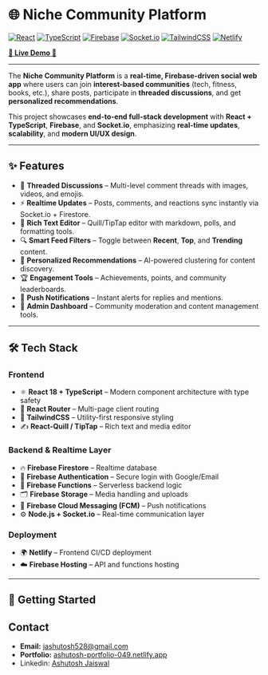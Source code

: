 # 🌐 Niche Community Platform  

[![React](https://img.shields.io/badge/React-18-blue?logo=react)](https://react.dev/)
[![TypeScript](https://img.shields.io/badge/TypeScript-Strongly%20Typed-3178C6?logo=typescript)](https://www.typescriptlang.org/)
[![Firebase](https://img.shields.io/badge/Firebase-Backend-orange?logo=firebase)](https://firebase.google.com/)
[![Socket.io](https://img.shields.io/badge/Socket.io-Realtime-black?logo=socketdotio)](https://socket.io/)
[![TailwindCSS](https://img.shields.io/badge/TailwindCSS-Utility--First-06B6D4?logo=tailwindcss)](https://tailwindcss.com/)
[![Netlify](https://img.shields.io/badge/Deployed%20on-Netlify-00C7B7?logo=netlify)](https://scintillating-semifreddo-c24b33.netlify.app/)

[**🎥 Live Demo 🚀**](https://scintillating-semifreddo-c24b33.netlify.app/)

---

The **Niche Community Platform** is a **real-time, Firebase-driven social web app** where users can join **interest-based communities** (tech, fitness, books, etc.), share posts, participate in **threaded discussions**, and get **personalized recommendations**.  

This project showcases **end-to-end full-stack development** with **React + TypeScript**, **Firebase**, and **Socket.io**, emphasizing **real-time updates**, **scalability**, and **modern UI/UX design**.  

---

## ✨ Features  

- 💬 **Threaded Discussions** – Multi-level comment threads with images, videos, and emojis.  
- ⚡ **Realtime Updates** – Posts, comments, and reactions sync instantly via Socket.io + Firestore.  
- 📝 **Rich Text Editor** – Quill/TipTap editor with markdown, polls, and formatting tools.  
- 🔍 **Smart Feed Filters** – Toggle between **Recent**, **Top**, and **Trending** content.  
- 🤖 **Personalized Recommendations** – AI-powered clustering for content discovery.  
- 🏆 **Engagement Tools** – Achievements, points, and community leaderboards.  
- 🔔 **Push Notifications** – Instant alerts for replies and mentions.  
- 🧩 **Admin Dashboard** – Community moderation and content management tools.  

---

## 🛠️ Tech Stack  

### Frontend  
- ⚛️ **React 18 + TypeScript** – Modern component architecture with type safety  
- 🧭 **React Router** – Multi-page client routing  
- 🎨 **TailwindCSS** – Utility-first responsive styling  
- ✍️ **React-Quill / TipTap** – Rich text and media editor  

### Backend & Realtime Layer  
- 🔥 **Firebase Firestore** – Realtime database  
- 🔐 **Firebase Authentication** – Secure login with Google/Email  
- 🧰 **Firebase Functions** – Serverless backend logic  
- 🗂️ **Firebase Storage** – Media handling and uploads  
- 📲 **Firebase Cloud Messaging (FCM)** – Push notifications  
- ⚙️ **Node.js + Socket.io** – Real-time communication layer  

### Deployment  
- 🌍 **Netlify** – Frontend CI/CD deployment  
- ☁️ **Firebase Hosting** – API and functions hosting  

---

## 🚀 Getting Started  

## Contact
- **Email:** jashutosh528@gmail.com
- **Portfolio:** [ashutosh-portfolio-049.netlify.app](https://ashutosh-portfolio-049.netlify.app/)
- Linkedin:  [Ashutosh Jaiswal](https://www.linkedin.com/in/ashutosh-kumar-jaiswal-128054256/)

